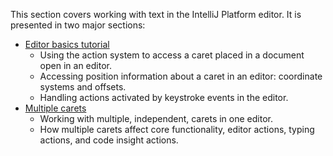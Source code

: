 [//]: # (title: Editors)

<!-- Copyright 2000-2020 JetBrains s.r.o. and other contributors. Use of this source code is governed by the Apache 2.0 license that can be found in the LICENSE file. -->

This section covers working with text in the IntelliJ Platform editor.
It is presented in two major sections:
* [Editor basics tutorial](editor_basics.md)
  * Using the action system to access a caret placed in a document open in an editor.
  * Accessing position information about a caret in an editor: coordinate systems and offsets.
  * Handling actions activated by keystroke events in the editor.
* [Multiple carets](multiple_carets.md)
  * Working with multiple, independent, carets in one editor.
  * How multiple carets affect core functionality, editor actions, typing actions, and code insight actions.